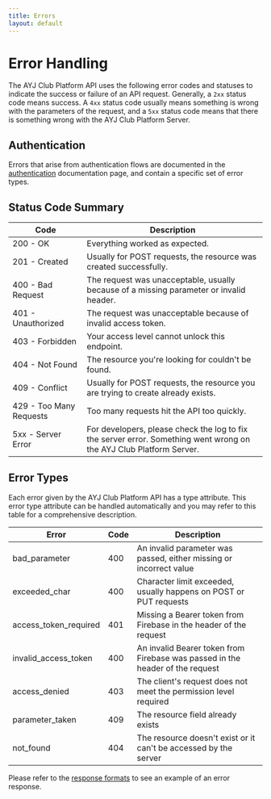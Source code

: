 ```yaml
---
title: Errors
layout: default 
---
```


# Error Handling

The AYJ Club Platform API uses the following error codes and statuses to indicate the success or failure of an API request. Generally, a `2xx` status code means success. A `4xx` status code usually means something is wrong with the parameters of the request, and a `5xx` status code means that there is something wrong with the AYJ Club Platform Server.

## Authentication

Errors that arise from authentication flows are documented in the [authentication]() documentation page, and contain a specific set of error types.

## Status Code Summary

| Code                    | Description                                                                                                         |
| ----------------------- | ------------------------------------------------------------------------------------------------------------------- |
| 200 - OK                | Everything worked as expected.                                                                                      |
| 201 - Created           | Usually for POST requests, the resource was created successfully.                                                   |
| 400 - Bad Request       | The request was unacceptable, usually because of a missing parameter or invalid header.                             |
| 401 - Unauthorized      | The request was unacceptable because of invalid access token.                                                       |
| 403 - Forbidden         | Your access level cannot unlock this endpoint.                                                                      |
| 404 - Not Found         | The resource you're looking for couldn't be found.                                                                  |
| 409 - Conflict          | Usually for POST requests, the resource you are trying to create already exists.                                    |
| 429 - Too Many Requests | Too many requests hit the API too quickly.                                                                          |
| 5xx - Server Error      | For developers, please check the log to fix the server error. Something went wrong on the AYJ Club Platform Server. |


## Error Types

Each error given by the AYJ Club Platform API has a type attribute. This error type attribute can be handled automatically and you may refer to this table for a comprehensive description.

| Error                 | Code | Description                                                                   |
| --------------------- | ---- | ----------------------------------------------------------------------------- |
| bad_parameter         | 400  | An invalid parameter was passed, either missing or incorrect value            |
| exceeded_char         | 400  | Character limit exceeded, usually happens on POST or PUT requests             |
| access_token_required | 401  | Missing a Bearer token from Firebase in the header of the request             |
| invalid_access_token  | 400  | An invalid Bearer token from Firebase was passed in the header of the request |
| access_denied         | 403  | The client's request does not meet the permission level required              |
| parameter_taken       | 409  | The resource field already exists                                             |
| not_found             | 404  | The resource doesn't exist or it can't be accessed by the server              |

Please refer to the [response formats]() to see an example of an error response.